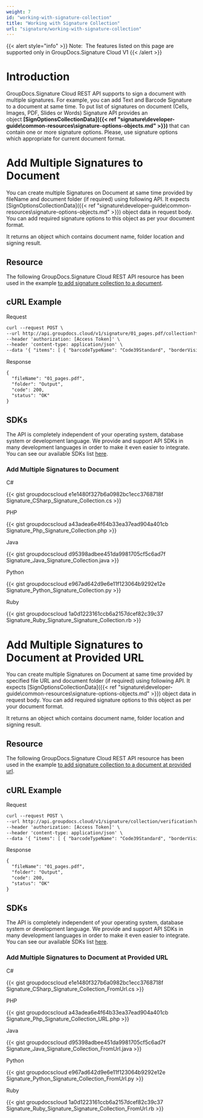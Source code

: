 ```yaml
---
weight: 7
id: "working-with-signature-collection"
title: "Working with Signature Collection"
url: "signature/working-with-signature-collection"
---
```


{{< alert style="info" >}}
Note:  The features listed on this page are supported only in GroupDocs.Signature Cloud V1
{{< /alert >}}










# Introduction #

GroupDocs.Signature Cloud REST API supports to sign a document with multiple signatures. For example, you can add Text and Barcode Signature to a document at same time. To put list of signatures on document (Cells, Images, PDF, Slides or Words) Signature API provides an object **[SignOptionsCollectionData]({{< ref "signature\developer-guide\common-resources\signature-options-objects.md" >}})** that can contain one or more signature options. Please, use signature options which appropriate for current document format.

# Add Multiple Signatures to Document #

You can create multiple Signatures on Document at same time provided by fileName and document folder (if required) using following API. It expects [SignOptionsCollectionData]({{< ref "signature\developer-guide\common-resources\signature-options-objects.md" >}}) object data in request body. You can add required signature options to this object as per your document format.

It returns an object which contains document name, folder location and signing result.

## Resource ##

The following GroupDocs.Signature Cloud REST API resource has been used in the example [to add signature collection to a document](https://apireference.groupdocs.cloud/signature/#!/Signing/PostCollection).

## cURL Example ##





 Request

```html 
curl --request POST \
--url http://api.groupdocs.cloud/v1/signature/01_pages.pdf/collection?folder#storage \
--header 'authorization: [Access Token]' \
--header 'content-type: application/json' \
--data '{ "items": [ { "barcodeTypeName": "Code39Standard", "borderVisiblity": true, "borderDashStyle": "Dash", "borderWeight": 12.0, "opacity": 0.8, "text": "123456789012", "left": 2, "top": 100, "width": 200, "height": 100, "locationMeasureType": "Pixels", "sizeMeasureType": "Pixels", "stretch": "None", "rotationAngle": 0, "horizontalAlignment": "Default", "verticalAlignment": "Default", "margin": { "all": 5, "left": 5, "top": 5, "right": 5, "bottom": 5 }, "marginMeasureType": "Pixels", "signAllPages": false, "font": { "fontFamily": "Times New Roman", "fontSize": 14.0, "bold": false, "italic": false, "underline": false }, "foreColor": { "Web": "DarkOrange" }, "borderColor": { "Web": "DarkOrange" }, "backgroundColor": { "Web": "BlueViolet" }, "documentPageNumber": 1, "pagesSetup": { "firstPage": true, "lastPage": false, "oddPages": false, "evenPages": false, "pageNumbers": [  1 ] }, "OptionsType": "PdfSignBarcodeOptionsData" }, { "reason": "PdfDigitalReason", "contact": "PdfDigitalContact", "location": "PdfDigitalLocation", "visible": true, "password": "1234567890", "certificateGuid": "certificates\SherlockHolmes.pfx", "imageGuid": "images\signature_01.jpg", "left": 2, "top": 500, "width": 200, "height": 100, "locationMeasureType": "Pixels", "sizeMeasureType": "Pixels", "rotationAngle": 45, "horizontalAlignment": "Default", "verticalAlignment": "Default", "margin": { "all": 5, "left": 5, "top": 5, "right": 5, "bottom": 5 }, "marginMeasureType": "Pixels", "opacity": 0.9, "signAllPages": false, "documentPageNumber": 1, "pagesSetup": { "firstPage": true, "lastPage": false, "oddPages": false, "evenPages": false, "pageNumbers": [  1 ] }, "OptionsType": "PdfSignDigitalOptionsData" } ] }'

 ```




 Response

```html 
{
  "fileName": "01_pages.pdf",
  "folder": "Output",
  "code": 200,
  "status": "OK"
}
 ```






## SDKs ##

The API is completely independent of your operating system, database system or development language. We provide and support API SDKs in many development languages in order to make it even easier to integrate. You can see our available SDKs list [here](https://github.com/groupdocs-signature-cloud).

### Add Multiple Signatures to Document ###





 C#




{{< gist groupdocscloud e1e1480f327b6a0982bc1ecc3768718f Signature_CSharp_Signature_Collection.cs >}}







 PHP




{{< gist groupdocscloud a43adea6e4f64b33ea37ead904a401cb Signature_Php_Signature_Collection.php >}}







 Java




{{< gist groupdocscloud d95398adbee451da9981705cf5c6ad7f Signature_Java_Signature_Collection.java >}}







 Python




{{< gist groupdocscloud e967ad642d9e6e11f123064b9292e12e Signature_Python_Signature_Collection.py >}}







 Ruby




{{< gist groupdocscloud 1a0d1223161ccb6a2157dcef82c39c37 Signature_Ruby_Signature_Signature_Collection.rb >}}







 

# Add Multiple Signatures to Document at Provided URL #

You can create multiple Signatures on Document at same time provided by specified file URL and document folder (if required) using following API. It expects [SignOptionsCollectionData]({{< ref "signature\developer-guide\common-resources\signature-options-objects.md" >}}) object data in request body. You can add required signature options to this object as per your document format.

It returns an object which contains document name, folder location and signing result.

## Resource ##

The following GroupDocs.Signature Cloud REST API resource has been used in the example [to add signature collection to a document at provided url](https://apireference.groupdocs.cloud/signature/#!/Signing/PostCollectionFromUrl).

## cURL Example ##





 Request

```html 
curl --request POST \
--url http://api.groupdocs.cloud/v1/signature/collection/verification?url#https%3a%2f%2fwww.dropbox.com%2fs%2fumokluz338w4ng7%2fone-page.docx%3fdl%3d1 \
--header 'authorization: [Access Token]' \
--header 'content-type: application/json' \
--data '{ "items": [ { "barcodeTypeName": "Code39Standard", "borderVisiblity": true, "borderDashStyle": "Dash", "borderWeight": 12.0, "opacity": 0.8, "text": "123456789012", "left": 2, "top": 100, "width": 200, "height": 100, "locationMeasureType": "Pixels", "sizeMeasureType": "Pixels", "stretch": "None", "rotationAngle": 0, "horizontalAlignment": "Default", "verticalAlignment": "Default", "margin": { "all": 5, "left": 5, "top": 5, "right": 5, "bottom": 5 }, "marginMeasureType": "Pixels", "signAllPages": false, "font": { "fontFamily": "Times New Roman", "fontSize": 14.0, "bold": false, "italic": false, "underline": false }, "foreColor": { "Web": "DarkOrange" }, "borderColor": { "Web": "DarkOrange" }, "backgroundColor": { "Web": "BlueViolet" }, "documentPageNumber": 1, "pagesSetup": { "firstPage": true, "lastPage": false, "oddPages": false, "evenPages": false, "pageNumbers": [  1 ] }, "OptionsType": "PdfSignBarcodeOptionsData" }, { "reason": "PdfDigitalReason", "contact": "PdfDigitalContact", "location": "PdfDigitalLocation", "visible": true, "password": "1234567890", "certificateGuid": "certificates\SherlockHolmes.pfx", "imageGuid": "images\signature_01.jpg", "left": 2, "top": 500, "width": 200, "height": 100, "locationMeasureType": "Pixels", "sizeMeasureType": "Pixels", "rotationAngle": 45, "horizontalAlignment": "Default", "verticalAlignment": "Default", "margin": { "all": 5, "left": 5, "top": 5, "right": 5, "bottom": 5 }, "marginMeasureType": "Pixels", "opacity": 0.9, "signAllPages": false, "documentPageNumber": 1, "pagesSetup": { "firstPage": true, "lastPage": false, "oddPages": false, "evenPages": false, "pageNumbers": [  1 ] }, "OptionsType": "PdfSignDigitalOptionsData" } ] }'

 ```




 Response

```html 
{
  "fileName": "01_pages.pdf",
  "folder": "Output",
  "code": 200,
  "status": "OK"
}
 ```






## SDKs ##

The API is completely independent of your operating system, database system or development language. We provide and support API SDKs in many development languages in order to make it even easier to integrate. You can see our available SDKs list [here](https://github.com/groupdocs-signature-cloud).

### Add Multiple Signatures to Document at Provided URL ###





 C#




{{< gist groupdocscloud e1e1480f327b6a0982bc1ecc3768718f Signature_CSharp_Signature_Collection_FromUrl.cs >}}







 PHP




{{< gist groupdocscloud a43adea6e4f64b33ea37ead904a401cb Signature_Php_Signature_Collection_URL.php >}}







 Java




{{< gist groupdocscloud d95398adbee451da9981705cf5c6ad7f Signature_Java_Signature_Collection_FromUrl.java >}}







 Python




{{< gist groupdocscloud e967ad642d9e6e11f123064b9292e12e Signature_Python_Signature_Collection_FromUrl.py >}}







 Ruby




{{< gist groupdocscloud 1a0d1223161ccb6a2157dcef82c39c37 Signature_Ruby_Signature_Signature_Collection_FromUrl.rb >}}








